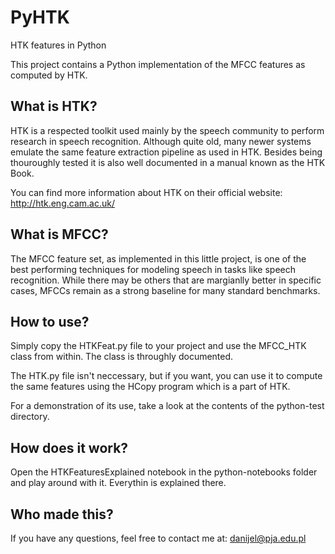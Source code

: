 # PyHTK

HTK features in Python

This project contains a Python implementation of the MFCC features as computed by HTK.

## What is HTK?

HTK is a respected toolkit used mainly by the speech community to perform research in speech recognition. Although quite old, many newer systems emulate the same feature extraction pipeline as used in HTK. Besides being thouroughly tested it is also well documented in a manual known as the HTK Book.

You can find more information about HTK on their official website: http://htk.eng.cam.ac.uk/

## What is MFCC?

The MFCC feature set, as implemented in this little project, is one of the best performing techniques for modeling speech in tasks like speech recognition. While there may be others that are margianlly better in specific cases, MFCCs remain as a strong baseline for many standard benchmarks.

## How to use?

Simply copy the HTKFeat.py file to your project and use the MFCC_HTK class from within. The class is throughly documented.

The HTK.py file isn't neccessary, but if you want, you can use it to compute the same features using the HCopy program which is a part of HTK.

For a demonstration of its use, take a look at the contents of the python-test directory.

## How does it work?

Open the HTKFeaturesExplained notebook in the python-notebooks folder and play around with it. Everythin is explained there.

## Who made this?

If you have any questions, feel free to contact me at: danijel@pja.edu.pl